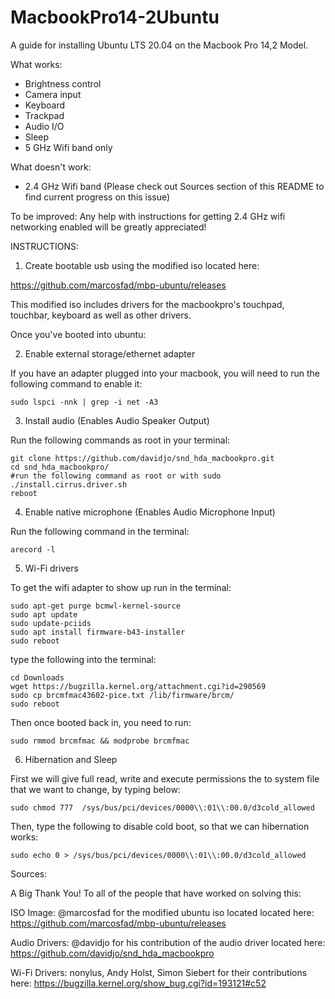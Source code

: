 # MacbookPro14-2Ubuntu
A guide for installing Ubuntu LTS 20.04 on the Macbook Pro 14,2 Model.

What works:
  * Brightness control
  * Camera input
  * Keyboard
  * Trackpad
  * Audio I/O
  * Sleep
  * 5 GHz Wifi band only

What doesn't work:
  * 2.4 GHz Wifi band (Please check out Sources section of this README to find current progress on this issue)

To be improved:
  Any help with instructions for getting 2.4 GHz wifi networking enabled will be greatly appreciated!

INSTRUCTIONS:

1. Create bootable usb using the modified iso located here:

  https://github.com/marcosfad/mbp-ubuntu/releases

  This modified iso includes drivers for the macbookpro's touchpad, touchbar, keyboard as well as other drivers.

  Once you've booted into ubuntu:

2. Enable external storage/ethernet adapter

  If you have an adapter plugged into your macbook, you will need to run the following command to enable it:

  ```
  sudo lspci -nnk | grep -i net -A3
  ```
3. Install audio (Enables Audio Speaker Output)

  Run the following commands as root in your terminal:
  ```
  git clone https://github.com/davidjo/snd_hda_macbookpro.git
  cd snd_hda_macbookpro/
  #run the following command as root or with sudo
  ./install.cirrus.driver.sh
  reboot
  ```
4. Enable native microphone (Enables Audio Microphone Input)

  Run the following command in the terminal:
  ```
  arecord -l
  ```

5. Wi-Fi drivers

  To get the wifi adapter to show up run in the terminal:
  ```
  sudo apt-get purge bcmwl-kernel-source
  sudo apt update
  sudo update-pciids
  sudo apt install firmware-b43-installer
  sudo reboot
  ```

  type the following into the terminal:
  ```
  cd Downloads
  wget https://bugzilla.kernel.org/attachment.cgi?id=290569
  sudo cp brcmfmac43602-pice.txt /lib/firmware/brcm/
  sudo reboot
  ```
  Then once booted back in, you need to run:
  ```
  sudo rmmod brcmfmac && modprobe brcmfmac
  ```
6. Hibernation and Sleep

  First we will give full read, write and execute permissions the to system file that we want to change, by typing below:
  ```
  sudo chmod 777  /sys/bus/pci/devices/0000\\:01\\:00.0/d3cold_allowed
  ```
  Then, type the following to disable cold boot, so that we can hibernation works:
  ```
  sudo echo 0 > /sys/bus/pci/devices/0000\\:01\\:00.0/d3cold_allowed
  ```
Sources:

A Big Thank You! To all of the people that have worked on solving this:

  ISO Image:
    @marcosfad for the modified ubuntu iso located located here:
    https://github.com/marcosfad/mbp-ubuntu/releases

  Audio Drivers:
    @davidjo for his contribution of the audio driver located here:
    https://github.com/davidjo/snd_hda_macbookpro

  Wi-Fi Drivers:
    nonylus, Andy Holst, Simon Siebert for their contributions here: 
    https://bugzilla.kernel.org/show_bug.cgi?id=193121#c52
    
    







